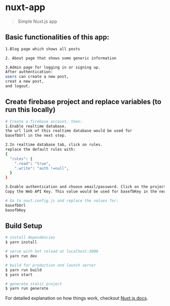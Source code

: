 # nuxt-app

> Simple Nuxt.js app

## Basic functionalities of this app:

```bash
1.Blog page which shows all posts

2. About page that shows some generic information

3.Admin page for logging in or signing up.
After authentication:
users can create a new post,
creat a new post,
and logout.

```

## Create firebase project and replace variables (to run this locally)

```bash
# Create a firebase account, then:
1.Enable realtime database.
the url link of this realtime database would be used for
basefbUrl in the next step.

2.In realtime database tab, click on rules.
replace the default rules with:
{
  "rules": {
    ".read": "true",
    ".write": "auth !=null",
  }
}

3.Enable authentication and choose email/password. Click on the project settings icon.
Copy the Web API Key. This value would be used for basefbKey in the next step.

# Go to nuxt.config.js and replace the values for:
basefbUrl
basefbKey

```

## Build Setup

```bash
# install dependencies
$ yarn install

# serve with hot reload at localhost:3000
$ yarn run dev

# build for production and launch server
$ yarn run build
$ yarn start

# generate static project
$ yarn run generate
```

For detailed explanation on how things work, checkout [Nuxt.js docs](https://nuxtjs.org).
